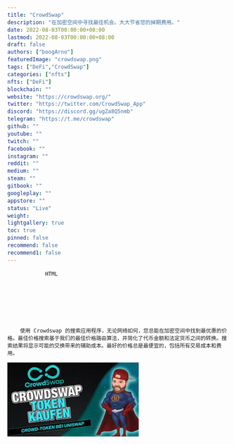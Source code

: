 ```yaml
---
title: "CrowdSwap"
description: "在加密空间中寻找最佳机会。大大节省您的掉期费用。"
date: 2022-08-03T00:00:00+08:00
lastmod: 2022-08-03T00:00:00+08:00
draft: false
authors: ["boogArno"]
featuredImage: "crowdswap.png"
tags: ["DeFi","CrowdSwap"]
categories: ["nfts"]
nfts: ["DeFi"]
blockchain: ""
website: "https://crowdswap.org/"
twitter: "https://twitter.com/CrowdSwap_App"
discord: "https://discord.gg/ugZa8Q5nmb"
telegram: "https://t.me/crowdswap"
github: ""
youtube: ""
twitch: ""
facebook: ""
instagram: ""
reddit: ""
medium: ""
steam: ""
gitbook: ""
googleplay: ""
appstore: ""
status: "Live"
weight: 
lightgallery: true
toc: true
pinned: false
recommend: false
recommend1: false
---
```


			
				HTML
				
					
				
				
						
				
			
		使用 Crowdswap 的搜索应用程序，无论网络如何，您总能在加密空间中找到最优惠的价格。最佳价格搜索基于我们的最佳价格路由算法，并简化了代币金额和法定货币之间的转换。搜索结果将显示可能的交换带来的辅助成本。最好的价格总是最便宜的，包括所有交易成本和费用。

![下载](下载.jpg)
